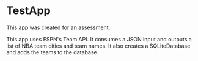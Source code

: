 TestApp
=======

This app was created for an assessment.

This app uses ESPN's Team API. It consumes a JSON input and outputs
  a list of NBA team cities and team names. It also creates a
  SQLiteDatabase and adds the teams to the database.
